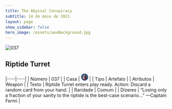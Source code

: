 ```yaml
---
title: The Abyssal Conspiracy
subtitle: 14 de maio de 2021
layout: page
show_sidebar: false
hero_image: /assets/aoaBackground.jpg
---
```


![037](https://cards-keyforge.s3.eu-north-1.amazonaws.com/media/pt/tac/037.png)

## Riptide Turret

|----|----|
| Número | 037 |
| Casa | ![Conspiracy](https://raw.githubusercontent.com/cardsofkeyforge/cardsofkeyforge.github.io/master/tac/conspiracy.png "Conspiração") |
| Tipo | Artefato |
| Atributos | Weapon |
| Texto | Riptide Turret enters play ready. Action: Discard a random card from your hand. |
| Raridade | Comum |
| Dizeres | “Losing only a fraction of your sanity to the riptide is the best-case scenario...” —Captain Fermi |
